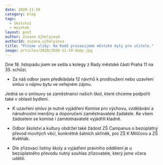 ```yaml
---
date: 2020-11-19
category: blog
tags: 
  - školství
  - majetek
layout: post
author: Zuzana Ujhelyiová
authorId: zuzana.ujhelyiova
title: "Plníme sliby: Na Radě prosazujeme městské byty pro učitele."
image: articles/2020/2020-11-19-domy.jpg
---
```


Dne 18. listopadu jsem se sešla s kolegy z Rady městské části Praha 11 na 35. schůzi. 

* Za náš odbor jsem předkládala 12 návrhů k prodloužení nebo uzavření smluv o nájmu bytu ve veřejném zájmu.

Jedná se o smlouvy se zaměstnanci našich škol, které chceme podpořit také v oblasti bydlení.

* K uzavření smluv je nutné vyjádření Komise pro výchovu, vzdělávání a národnostní menšiny a doporučení zaměstnavatele žadatele. Ke všem žádostem se komise i zaměstnavatelé vyjádřili kladně.

* Odbor školství a kultury obdržel také žádost ZŠ Campanus o bezúplatný převod movitých věcí, konkrétně šatních skříněk, pro ZŠ K Milíčovu a ZŠ Květňák.

* Dle zřizovací listiny školy a vyjádření právního oddělení je u bezúplatného převodu nutný souhlas zřizovatele, který jsme včera udělili.
